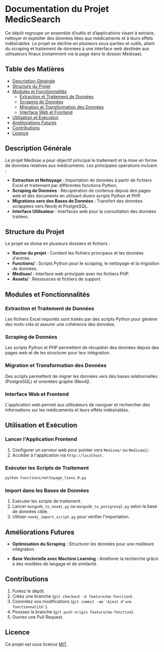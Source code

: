 # Documentation du Projet MedicSearch

Ce dépôt regroupe un ensemble d’outils et d’applications visant à extraire, nettoyer et exploiter des données liées aux médicaments et à leurs effets indésirables. Le projet se décline en plusieurs sous-parties et outils, allant du scraping et traitement de données à une interface web destinée aux utilisateurs finaux (notamment via la page dans le dossier Medisae).

## Table des Matières

- [Description Générale](#description-generale)
- [Structure du Projet](#structure-du-projet)
- [Modules et Fonctionnalités](#modules-et-fonctionnalites)
  - [Extraction et Traitement de Données](#extraction-et-traitement-de-donnees)
  - [Scraping de Données](#scraping-de-donnees)
  - [Migration et Transformation des Données](#migration-et-transformation-des-donnees)
  - [Interface Web et Frontend](#interface-web-et-frontend)
- [Utilisation et Exécution](#utilisation-et-execution)
- [Améliorations Futures](#ameliorations-futures)
- [Contributions](#contributions)
- [Licence](#licence)

## Description Générale

Le projet Medisae a pour objectif principal le traitement et la mise en forme de données relatives aux médicaments. Les principales opérations incluent :

- **Extraction et Nettoyage** : Importation de données à partir de fichiers Excel et traitement par différentes fonctions Python.
- **Scraping de Données** : Récupération de contenus depuis des pages web et des documents en utilisant divers scripts Python et PHP.
- **Migrations vers des Bases de Données** : Transfert des données scrappées vers Neo4j et PostgreSQL.
- **Interface Utilisateur** : Interfaces web pour la consultation des données traitées.

## Structure du Projet

Le projet se divise en plusieurs dossiers et fichiers :

- **Racine du projet** : Contient les fichiers principaux et les données d'entrée.
- **Functions/** : Scripts Python pour le scraping, le nettoyage et la migration de données.
- **Medisae/** : Interface web principale avec les fichiers PHP.
- **Assets/** : Ressources et fichiers de support.

## Modules et Fonctionnalités

### Extraction et Traitement de Données

Les fichiers Excel importés sont traités par des scripts Python pour générer des mots-clés et assurer une cohérence des données.

### Scraping de Données

Les scripts Python et PHP permettent de récupérer des données depuis des pages web et de les structurer pour leur intégration.

### Migration et Transformation des Données

Des scripts permettent de migrer les données vers des bases relationnelles (PostgreSQL) et orientées graphe (Neo4j).

### Interface Web et Frontend

L'application web permet aux utilisateurs de naviguer et rechercher des informations sur les médicaments et leurs effets indésirables.

## Utilisation et Exécution

### Lancer l'Application Frontend

1. Configurer un serveur web pour pointer vers `Medisae/` ou `Medisae2/`.
2. Accéder à l'application via `http://localhost`.

### Exécuter les Scripts de Traitement

```sh
python Functions/nettoyage_liens_R.py
```

### Import dans les Bases de Données

1. Exécuter les scripts de traitement.
2. Lancer `mongodb_to_neo4j.py` ou `mongodb_to_postgresql.py` selon la base de données cible.
3. Utiliser `neo4j_import_script.py` pour vérifier l'importation.

## Améliorations Futures

- **Optimisation du Scraping** : Structurer les données pour une meilleure intégration.

* **Base Vectorielle avec Machine Learning** : Améliorer la recherche grâce à des modèles de langage et de similarité.

## Contributions

1. Forkez le dépôt.
2. Créez une branche (`git checkout -b feature/ma-fonction`).
3. Commitez vos modifications (`git commit -am 'Ajout d'une fonctionnalité'`).
4. Poussez la branche (`git push origin feature/ma-fonction`).
5. Ouvrez une Pull Request.

## Licence

Ce projet est sous licence [MIT](LICENSE).

